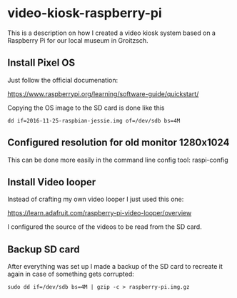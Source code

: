 # video-kiosk-raspberry-pi

This is a description on how I created a video kiosk system based on a Raspberry Pi for our local museum in Groitzsch.

## Install Pixel OS

Just follow the official documenation:

https://www.raspberrypi.org/learning/software-guide/quickstart/

Copying the OS image to the SD card is done like this

```
dd if=2016-11-25-raspbian-jessie.img of=/dev/sdb bs=4M
```

## Configured resolution for old monitor 1280x1024

This can be done more easily in the command line config tool: raspi-config

## Install Video looper

Instead of crafting my own video looper I just used this one:

https://learn.adafruit.com/raspberry-pi-video-looper/overview

I configured the source of the videos to be read from the SD card.

## Backup SD card

After everything was set up I made a backup of the SD card to recreate it again in case of something gets corrupted:

```
sudo dd if=/dev/sdb bs=4M | gzip -c > raspberry-pi.img.gz
```

